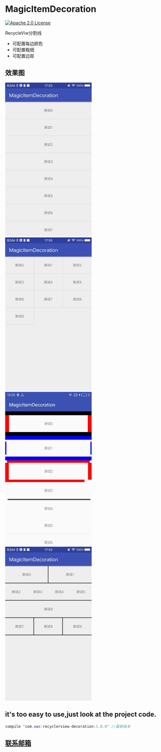 # MagicItemDecoration

[![Apache 2.0 License](https://img.shields.io/badge/license-Apache%202.0-blue.svg?style=flat)](http://www.apache.org/licenses/LICENSE-2.0.html)

RecycleViw分割线
* 可配置每边颜色
* 可配置粗细
* 可配置边距
## 效果图
<img src="app/src/main/image/example1.jpg" width="280px"/><img src="app/src/main/image/example2.jpg" width="280px"/><img src="app/src/main/image/example3.jpg" width="280px"/><img src="app/src/main/image/example4.jpg" width="280px"/>

## it's too easy to use,just look at the project code.

``` java
compile 'com.xwc:recyclerview-decoration:1.0.0' //最新版本

```




## <a href="http://mail.qq.com/cgi-bin/qm_share?t=qm_mailme&email=947017886@qq.com" >联系邮箱</a>
